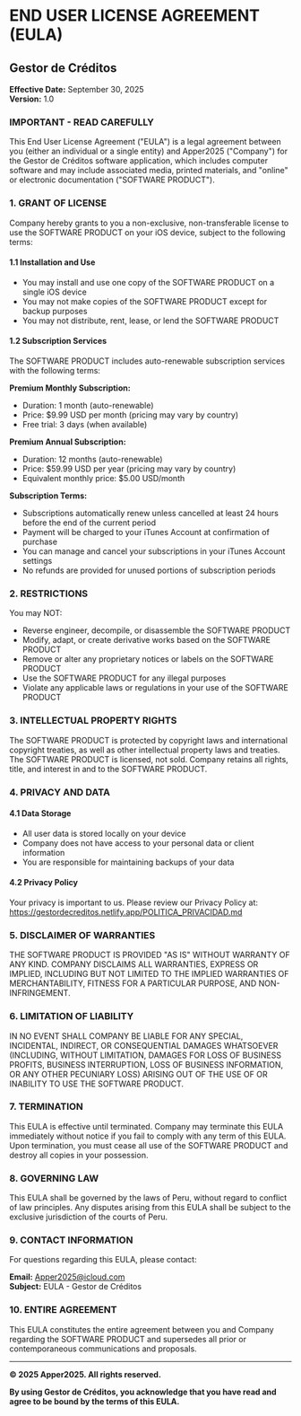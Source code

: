 # END USER LICENSE AGREEMENT (EULA)
## Gestor de Créditos

**Effective Date:** September 30, 2025  
**Version:** 1.0

### IMPORTANT - READ CAREFULLY

This End User License Agreement ("EULA") is a legal agreement between you (either an individual or a single entity) and Apper2025 ("Company") for the Gestor de Créditos software application, which includes computer software and may include associated media, printed materials, and "online" or electronic documentation ("SOFTWARE PRODUCT").

### 1. GRANT OF LICENSE

Company hereby grants to you a non-exclusive, non-transferable license to use the SOFTWARE PRODUCT on your iOS device, subject to the following terms:

#### 1.1 Installation and Use
- You may install and use one copy of the SOFTWARE PRODUCT on a single iOS device
- You may not make copies of the SOFTWARE PRODUCT except for backup purposes
- You may not distribute, rent, lease, or lend the SOFTWARE PRODUCT

#### 1.2 Subscription Services
The SOFTWARE PRODUCT includes auto-renewable subscription services with the following terms:

**Premium Monthly Subscription:**
- Duration: 1 month (auto-renewable)
- Price: $9.99 USD per month (pricing may vary by country)
- Free trial: 3 days (when available)

**Premium Annual Subscription:**
- Duration: 12 months (auto-renewable)
- Price: $59.99 USD per year (pricing may vary by country)
- Equivalent monthly price: $5.00 USD/month

**Subscription Terms:**
- Subscriptions automatically renew unless cancelled at least 24 hours before the end of the current period
- Payment will be charged to your iTunes Account at confirmation of purchase
- You can manage and cancel your subscriptions in your iTunes Account settings
- No refunds are provided for unused portions of subscription periods

### 2. RESTRICTIONS

You may NOT:
- Reverse engineer, decompile, or disassemble the SOFTWARE PRODUCT
- Modify, adapt, or create derivative works based on the SOFTWARE PRODUCT
- Remove or alter any proprietary notices or labels on the SOFTWARE PRODUCT
- Use the SOFTWARE PRODUCT for any illegal purposes
- Violate any applicable laws or regulations in your use of the SOFTWARE PRODUCT

### 3. INTELLECTUAL PROPERTY RIGHTS

The SOFTWARE PRODUCT is protected by copyright laws and international copyright treaties, as well as other intellectual property laws and treaties. The SOFTWARE PRODUCT is licensed, not sold. Company retains all rights, title, and interest in and to the SOFTWARE PRODUCT.

### 4. PRIVACY AND DATA

#### 4.1 Data Storage
- All user data is stored locally on your device
- Company does not have access to your personal data or client information
- You are responsible for maintaining backups of your data

#### 4.2 Privacy Policy
Your privacy is important to us. Please review our Privacy Policy at: https://gestordecreditos.netlify.app/POLITICA_PRIVACIDAD.md

### 5. DISCLAIMER OF WARRANTIES

THE SOFTWARE PRODUCT IS PROVIDED "AS IS" WITHOUT WARRANTY OF ANY KIND. COMPANY DISCLAIMS ALL WARRANTIES, EXPRESS OR IMPLIED, INCLUDING BUT NOT LIMITED TO THE IMPLIED WARRANTIES OF MERCHANTABILITY, FITNESS FOR A PARTICULAR PURPOSE, AND NON-INFRINGEMENT.

### 6. LIMITATION OF LIABILITY

IN NO EVENT SHALL COMPANY BE LIABLE FOR ANY SPECIAL, INCIDENTAL, INDIRECT, OR CONSEQUENTIAL DAMAGES WHATSOEVER (INCLUDING, WITHOUT LIMITATION, DAMAGES FOR LOSS OF BUSINESS PROFITS, BUSINESS INTERRUPTION, LOSS OF BUSINESS INFORMATION, OR ANY OTHER PECUNIARY LOSS) ARISING OUT OF THE USE OF OR INABILITY TO USE THE SOFTWARE PRODUCT.

### 7. TERMINATION

This EULA is effective until terminated. Company may terminate this EULA immediately without notice if you fail to comply with any term of this EULA. Upon termination, you must cease all use of the SOFTWARE PRODUCT and destroy all copies in your possession.

### 8. GOVERNING LAW

This EULA shall be governed by the laws of Peru, without regard to conflict of law principles. Any disputes arising from this EULA shall be subject to the exclusive jurisdiction of the courts of Peru.

### 9. CONTACT INFORMATION

For questions regarding this EULA, please contact:

**Email:** Apper2025@icloud.com  
**Subject:** EULA - Gestor de Créditos

### 10. ENTIRE AGREEMENT

This EULA constitutes the entire agreement between you and Company regarding the SOFTWARE PRODUCT and supersedes all prior or contemporaneous communications and proposals.

---

**© 2025 Apper2025. All rights reserved.**

**By using Gestor de Créditos, you acknowledge that you have read and agree to be bound by the terms of this EULA.**
